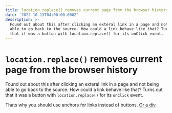 ```yaml
---
title: location.replace() removes current page from the browser history
date: '2022-10-13T04:00:00.000Z'
description: >-
  Found out about this after clicking an exteral link in a page and not being
  able to go back to the source. How could a link behave like that? Turns out
  that it was a button with location.replace() for its onClick event.
---
```



# `location.replace()` removes current page from the browser history

Found out about this after clicking an exteral link in a page and not being able
to go back to the source. How could a link behave like that? Turns out that it
was a button with `location.replace()` for its `onClick` event.

Thats why you should use anchors for links instead of buttons.
[Or a div][div].

[div]: https://heydonworks.com/article/reinventing-the-hyperlink/ "Reinveinting the Hyperlink | heydonworks"

